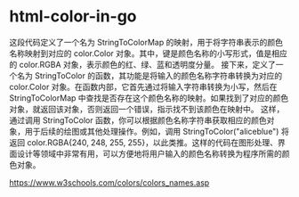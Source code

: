 # html-color-in-go

这段代码定义了一个名为 StringToColorMap 的映射，用于将字符串表示的颜色名称映射到对应的 color.Color 对象。其中，键是颜色名称的小写形式，值是相应的 color.RGBA 对象，表示颜色的红、绿、蓝和透明度分量。
接下来，定义了一个名为 StringToColor 的函数，其功能是将输入的颜色名称字符串转换为对应的 color.Color 对象。在函数内部，它首先通过将输入字符串转换为小写，然后在 StringToColorMap 中查找是否存在这个颜色名称的映射。如果找到了对应的颜色对象，就返回该对象，否则返回一个错误，指示找不到该颜色在映射中。
这样，通过调用 StringToColor 函数，你可以根据颜色名称字符串获取相应的颜色对象，用于后续的绘图或其他处理操作。例如，调用 StringToColor("aliceblue") 将返回 color.RGBA{240, 248, 255, 255}，以此类推。这样的代码在图形处理、界面设计等领域中非常有用，可以方便地将用户输入的颜色名称转换为程序所需的颜色对象。

https://www.w3schools.com/colors/colors_names.asp
